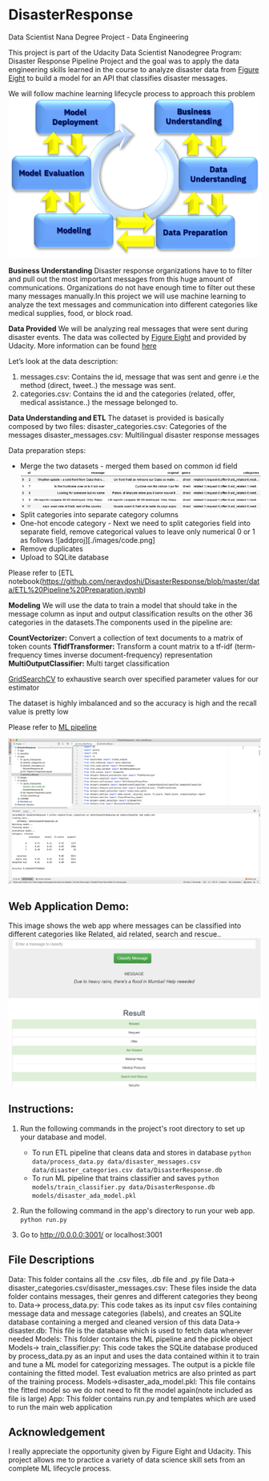 # DisasterResponse
Data Scientist Nana Degree Project - Data Engineering

This project is part of the Udacity Data Scientist Nanodegree Program: Disaster Response Pipeline Project and the goal was to apply the data engineering skills learned in the course to analyze disaster data from [Figure Eight](https://www.figure-eight.com/dataset/combined-disaster-response-data/) to build a model for an API that classifies disaster messages.

We will follow machine learning lifecycle process to approach this problem
![addProj](./images/CRISPDM.png)

**Business Understanding** Disaster response organizations have to to filter and pull out the most important messages from this huge amount of communications. Organizations do not have enough time to filter out these many messages manually.In this project we will use machine learning to analyze the text messages and communication into different categories like medical supplies, food, or block road.

**Data Provided** We will be analyzing real messages that were sent during disaster events. The data was collected by [Figure Eight](https://www.figure-eight.com/dataset/combined-disaster-response-data/) and provided by Udacity. More information can be found [here](https://appen.com/datasets/combined-disaster-response-data/)

Let’s look at the data description:
  1. messages.csv: Contains the id, message that was sent and genre i.e the method (direct, tweet..) the message was sent.
  2. categories.csv: Contains the id and the categories (related, offer, medical assistance..) the message belonged to.

**Data Understanding and ETL** The dataset is provided is basically composed by two files:
disaster_categories.csv: Categories of the messages
disaster_messages.csv: Multilingual disaster response messages

Data preparation steps:
  - Merge the two datasets -  merged them based on common id field
  ![addproj](./images/messages.png)
  - Split categories into separate category columns
  - One-hot encode category - Next we need to split categories field into separate field, remove categorical values to leave only numerical 0 or 1 as follows
  ![addproj][./images/code.png]
  - Remove duplicates
  - Upload to SQLite database

Please refer to [ETL notebook(https://github.com/neravdoshi/DisasterResponse/blob/master/data/ETL%20Pipeline%20Preparation.ipynb)

**Modeling** We will use the data to train a model that should take in the message column as input and output classification results on the other 36 categories in the datasets.The components used in the pipeline are:

  **CountVectorizer:** Convert a collection of text documents to a matrix of token counts
  **TfidfTransformer:** Transform a count matrix to a tf-idf (term-frequency times inverse document-frequency) representation
  **MultiOutputClassifier:** Multi target classification

[GridSearchCV](https://scikit-learn.org/stable/modules/generated/sklearn.model_selection.GridSearchCV.html) to exhaustive search over specified parameter values for our estimator

The dataset is highly imbalanced and so the accuracy is high and the recall value is pretty low

Please refer to [ML pipeline](https://github.com/neravdoshi/DisasterResponse/blob/master/models/ML%20Pipeline%20Preparation.ipynb)

![modeling](./images/runningModel.png)

## Web Application Demo:
This image shows the web app where messages can be classified into different categories like Related, aid related, search and rescue..
![webapp](./images/app.png)



## Instructions:
1. Run the following commands in the project's root directory to set up your database and model.

    - To run ETL pipeline that cleans data and stores in database
        `python data/process_data.py data/disaster_messages.csv data/disaster_categories.csv data/DisasterResponse.db`
    - To run ML pipeline that trains classifier and saves
        `python models/train_classifier.py data/DisasterResponse.db models/disaster_ada_model.pkl`

2. Run the following command in the app's directory to run your web app.
    `python run.py`

3. Go to http://0.0.0.0:3001/ or localhost:3001

## File Descriptions

Data: This folder contains all the .csv files, .db file and .py file
Data-> disaster_categories.csv/disaster_messages.csv: These files inside the data folder contains messages, their genres and different categories they beong to.
Data-> process_data.py: This code takes as its input csv files containing message data and message categories (labels), and creates an SQLite database containing a merged and cleaned version of this data
Data-> disaster.db: This file is the database which is used to fetch data whenever needed
Models: This folder contains the ML pipeline and the pickle object
Models-> train_classifier.py: This code takes the SQLite database produced by process_data.py as an input and uses the data contained within it to train and tune a ML model for categorizing messages. The output is a pickle file containing the fitted model. Test evaluation metrics are also printed as part of the training process.
Models->disaster_ada_model.pkl: This file contains the fitted model so we do not need to fit the model again(note included as file is large)
App: This folder contains run.py and templates which are used to run the main web application

## Acknowledgement
 I really appreciate the opportunity given by Figure Eight and Udacity. This project allows me to practice a variety of data science skill sets from an complete ML lifecycle process.
